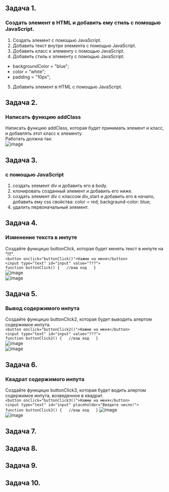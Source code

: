 
## Задача 1.   
### Создать элемент в HTML и добавить ему стиль с помощью JavaScript.  
1. Создать элемент с помощью JavaScript.    
2. Добавить текст внутри элемента с помощью JavaScript.  
3. Добавить класс к элементу с помощью JavaScript.  
4. Добавить стиль к элементу с помощью JavaScript:   
- backgroundColor = "blue";  
- color = "white";  
- padding = "10px";  
5. Добавить элемент в HTML с помощью JavaScript.  

## Задача 2.   
### Написать функцию addClass  
Написать функцию addClass, которая будет принимать элемент и класс, и добавлять этот класс к элементу.  
Работать должна так:   
![image](https://user-images.githubusercontent.com/113675674/217232848-268ddfe1-b3dd-48b8-9398-b773b1e157d5.png)   

## Задача 3.   
### с помощью JavaScript  
1. создать элемент div и добавить его в body.  
2. клонировать созданный  элемент и добавить его ниже.  
3. создать элемент div с классом div_start и добавить его в начало, добавить ему css свойства: color = red; backgraund-color: blue;   
4. удалить первоначальный элемент.  

## Задача 4.   
### Изменение текста в инпуте  
Создайте функцицю buttonClick, которая будет менять текст в инпуте на "!!!".  
`<button onclick="buttonClick()">Нажми на меня</button>`  
`<input type="text" id="input" value="???">`  
`function buttonClick() {  
//ваш код  
}`  
![image](https://user-images.githubusercontent.com/113675674/217239080-e89ce0b0-2788-4240-bae8-13f855ec7b1d.png)  
![image](https://user-images.githubusercontent.com/113675674/217239122-ff995301-d056-4d94-8e36-3a1b8771647e.png)  


## Задача 5.   
### Вывод содержимого инпута  
Создайте функцицю buttonClick2, которая будет выводить алертом содержимое инпута.  
`<button onclick="buttonClick2()">Нажми на меня</button>`  
`<input type="text" id="input" value="???">`  
`function buttonClick2() {  
//ваш код  
}`  
![image](https://user-images.githubusercontent.com/113675674/217238906-433cdbea-f274-42bd-b81a-d69028dc3204.png)  
![image](https://user-images.githubusercontent.com/113675674/217238962-42e63a34-c46d-42ab-ac89-c9910dcb1e7f.png)  


## Задача 6.   
### Квадрат содержимого инпута  
Создайте функцицю buttonClick3, которая будет водить алертом содержимое инпута, возведенное в квадрат.  
`<button onclick="buttonClick3()">Нажми на меня</button>`  
`<input type="text" id="input" placeholder="Введите число!">`  
`function buttonClick3() {  
//ваш код  
}` 
![image](https://user-images.githubusercontent.com/113675674/217238781-c94bed60-ce4d-45cd-8230-f48e70ab1852.png)  
![image](https://user-images.githubusercontent.com/113675674/217238824-8df83447-be9c-4a37-a2dc-9608251bc108.png)  

## Задача 7.   
### 

## Задача 8.   
### 

## Задача 9.   
### 

## Задача 10.   
### 



